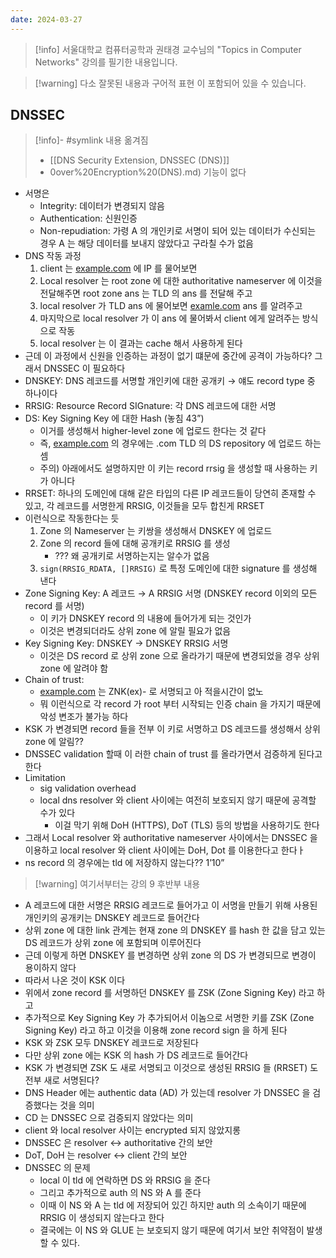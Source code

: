 ```yaml
---
date: 2024-03-27
---
```

> [!info] 서울대학교 컴퓨터공학과 권태경 교수님의 "Topics in Computer Networks" 강의를 필기한 내용입니다.

> [!warning] 다소 잘못된 내용과 구어적 표현 이 포함되어 있을 수 있습니다.

## DNSSEC

> [!info]- #symlink 내용 옮겨짐
> - [[DNS Security Extension, DNSSEC (DNS)]]
> - [](DNS%20Security%20Extension,%20DNSSEC%20(DNS).md)0over%20Encryption%20(DNS).md) 기능이 없다
- 서명은
    - Integrity: 데이터가 변경되지 않음
    - Authentication: 신원인증
    - Non-repudiation: 가령 A 의 개인키로 서명이 되어 있는 데이터가 수신되는 경우 A 는 해당 데이터를 보내지 않았다고 구라칠 수가 없음
- DNS 작동 과정
    1. client 는 [example.com](http://example.com) 에 IP 를 물어보면
    2. Local resolver 는 root zone 에 대한 authoritative nameserver 에 이것을 전달해주면 root zone ans 는 TLD 의 ans 를 전달해 주고
    3. local resolver 가 TLD ans 에 물어보면 [examle.com](http://examle.com) ans 를 알려주고
    4. 마지막으로 local resolver 가 이 ans 에 물어봐서 client 에게 알려주는 방식으로 작동
    5. local resolver 는 이 결과는 cache 해서 사용하게 된다
- 근데 이 과정에서 신원을 인증하는 과정이 없기 떄문에 중간에 공격이 가능하다? 그래서 DNSSEC 이 필요하다
- DNSKEY: DNS 레코드를 서명할 개인키에 대한 공개키 → 얘도 record type 중 하나이다
- RRSIG: Resource Record SIGnature: 각 DNS 레코드에 대한 서명
- DS: Key Signing Key 에 대한 Hash (놓침 43”)
    - 이거를 생성해서 higher-level zone 에 업로드 한다는 것 같다
    - 즉, [example.com](http://example.com) 의 경우에는 .com TLD 의 DS repository 에 업로드 하는 셈
    - 주의) 아래에서도 설명하지만 이 키는 record rrsig 을 생성할 때 사용하는 키가 아니다
- RRSET: 하나의 도메인에 대해 같은 타입의 다른 IP 레코드들이 당연히 존재할 수 있고, 각 레코드를 서명한게 RRSIG, 이것들을 모두 합친게 RRSET
- 이런식으로 작동한다는 듯
    1. Zone 의 Nameserver 는 키쌍을 생성해서 DNSKEY 에 업로드
    2. Zone 의 record 들에 대해 공개키로 RRSIG 를 생성
        - ??? 왜 공개키로 서명하는지는 알수가 없음
    3. `sign(RRSIG_RDATA, []RRSIG)` 로 특정 도메인에 대한 signature 를 생성해 낸다
- Zone Signing Key: A 레코드 → A RRSIG 서명 (DNSKEY record 이외의 모든 record 를 서명)
    - 이 키가 DNSKEY record 의 내용에 들어가게 되는 것인가
    - 이것은 변경되더라도 상위 zone 에 알릴 필요가 없음
- Key Signing Key: DNSKEY → DNSKEY RRSIG 서명
    - 이것은 DS record 로 상위 zone 으로 올라가기 때문에 변경되었을 경우 상위 zone 에 알려야 함
- Chain of trust:
    - [example.com](http://example.com) 는 ZNK(ex)- 로 서명되고 아 적을시간이 없노
    - 뭐 이런식으로 각 record 가 root 부터 시작되는 인증 chain 을 가지기 때문에 악성 변조가 불가능 하다
- KSK 가 변경되면 record 들을 전부 이 키로 서명하고 DS 레코드를 생성해서 상위 zone 에 알림??
- DNSSEC validation 할때 이 러한 chain of trust 를 올라가면서 검증하게 된다고 한다
- Limitation
    - sig validation overhead
    - local dns resolver 와 client 사이에는 여전히 보호되지 않기 때문에 공격할 수가 있다
        - 이걸 막기 위해 DoH (HTTPS), DoT (TLS) 등의 방법을 사용하기도 한다
- 그래서 Local resolver 와 authoritative nameserver 사이에서는 DNSSEC 을 이용하고 local resolver 와 client 사이에는 DoH, Dot 를 이용한다고 한다ㅏ
- ns record 의 경우에는 tld 에 저장하지 않는다?? 1’10”

> [!warning] 여기서부터는 강의 9 후반부 내용

- A 레코드에 대한 서명은 RRSIG 레코드로 들어가고 이 서명을 만들기 위해 사용된 개인키의 공개키는 DNSKEY 레코드로 들어간다
- 상위 zone 에 대한 link 관계는 현재 zone 의 DNSKEY 를 hash 한 값을 담고 있는 DS 레코드가 상위 zone 에 포함되며 이루어진다
- 근데 이렇게 하면 DNSKEY 를 변경하면 상위 zone 의 DS 가 변경되므로 변경이 용이하지 않다
- 따라서 나온 것이 KSK 이다
- 위에서 zone record 를 서명하던 DNSKEY 를 ZSK (Zone Signing Key) 라고 하고
- 추가적으로 Key Signing Key 가 추가되어서 이놈으로 서명한 키를 ZSK (Zone Signing Key) 라고 하고 이것을 이용해 zone record sign 을 하게 된다
- KSK 와 ZSK 모두 DNSKEY 레코드로 저장된다
- 다만 상위 zone 에는 KSK 의 hash 가 DS 레코드로 들어간다
- KSK 가 변경되면 ZSK 도 새로 서명되고 이것으로 생성된 RRSIG 들 (RRSET) 도 전부 새로 서명된다?
- DNS Header 에는 authentic data (AD) 가 있는데 resolver 가 DNSSEC 을 검증했다는 것을 의미
- CD 는 DNSSEC 으로 검증되지 않았다는 의미
- client 와 local resolver 사이는 encrypted 되지 않았지롱
- DNSSEC 은 resolver ↔ authoritative 간의 보안
- DoT, DoH 는 resolver ↔ client 간의 보안
- DNSSEC 의 문제
    - local 이 tld 에 연락하면 DS 와 RRSIG 을 준다
    - 그리고 추가적으로 auth 의 NS 와 A 를 준다
    - 이때 이 NS 와 A 는 tld 에 저장되어 있긴 하지만 auth 의 소속이기 때문에 RRSIG 이 생성되지 않는다고 한다
    - 결국에는 이 NS 와 GLUE 는 보호되지 않기 때문에 여기서 보안 취약점이 발생할 수 있다.